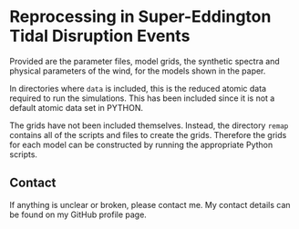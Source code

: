 # Reprocessing in Super-Eddington Tidal Disruption Events

Provided are the parameter files, model grids, the synthetic spectra and
physical parameters of the wind, for the models shown in the paper.

In directories where `data` is included, this is the reduced atomic data
required to run the simulations. This has been included since it is not a
default atomic data set in PYTHON.

The grids have not been included themselves. Instead, the directory `remap`
contains all of the scripts and files to create the grids. Therefore the grids
for each model can be constructed by running the appropriate Python scripts.

## Contact

If anything is unclear or broken, please contact me. My contact details can be
found on my GitHub profile page.
